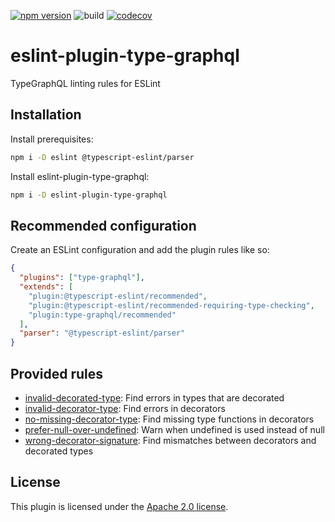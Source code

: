 [![npm version](https://badge.fury.io/js/eslint-plugin-type-graphql.svg)](https://badge.fury.io/js/eslint-plugin-type-graphql)
![build](https://github.com/borremosch/eslint-plugin-type-graphql/workflows/Node.js%20CI/badge.svg)
[![codecov](https://codecov.io/gh/borremosch/eslint-plugin-type-graphql/branch/main/graph/badge.svg)](https://codecov.io/gh/borremosch/eslint-plugin-type-graphql)

# eslint-plugin-type-graphql

TypeGraphQL linting rules for ESLint

## Installation

Install prerequisites:

```bash
npm i -D eslint @typescript-eslint/parser
```

Install eslint-plugin-type-graphql:

```bash
npm i -D eslint-plugin-type-graphql
```

## Recommended configuration

Create an ESLint configuration and add the plugin rules like so:

```json
{
  "plugins": ["type-graphql"],
  "extends": [
    "plugin:@typescript-eslint/recommended",
    "plugin:@typescript-eslint/recommended-requiring-type-checking",
    "plugin:type-graphql/recommended"
  ],
  "parser": "@typescript-eslint/parser"
}
```

## Provided rules

- [invalid-decorated-type](docs/rules/invalid-decorated-type.md): Find errors in types that are decorated
- [invalid-decorator-type](docs/rules/invalid-decorator-type.md): Find errors in decorators
- [no-missing-decorator-type](docs/rules/no-missing-decorator-type.md): Find missing type functions in decorators
- [prefer-null-over-undefined](docs/rules/prefer-null-over-undefined.md): Warn when undefined is used instead of null
- [wrong-decorator-signature](docs/rules/wrong-decorator-signature.md): Find mismatches between decorators and decorated types

## License

This plugin is licensed under the [Apache 2.0 license](https://opensource.org/licenses/Apache-2.0).
